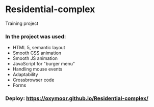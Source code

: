 # Residential-complex
Training project
### In the project was used:
- HTML 5, semantic layout
- Smooth CSS animation
- Smooth JS animation
- JavaScript for "burger menu"
- Handling mouse events
- Adaptability
- Crossbrowser code
- Forms
### Deploy: https://oxymoor.github.io/Residential-complex/
